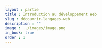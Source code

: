 ```yaml
---
layout : partie
title : Introduction au développement Web
slug : découvrir-langages-web
description : ""
image : ../images/image.png
in_book: true
order : 1
---
```


